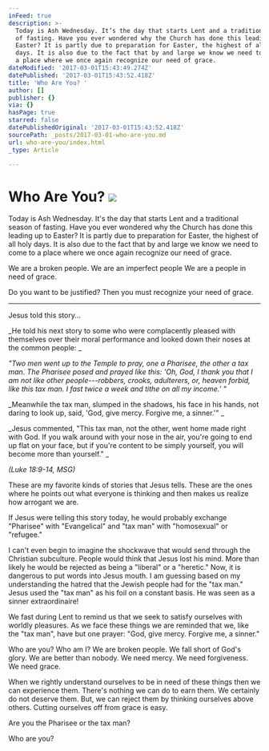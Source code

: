 ```yaml
---
inFeed: true
description: >-
  Today is Ash Wednesday. It’s the day that starts Lent and a traditional season
  of fasting. Have you ever wondered why the Church has done this leading up to
  Easter? It is partly due to preparation for Easter, the highest of all holy
  days. It is also due to the fact that by and large we know we need to come to
  a place where we once again recognize our need of grace. 
dateModified: '2017-03-01T15:43:49.274Z'
datePublished: '2017-03-01T15:43:52.418Z'
title: 'Who Are You? '
author: []
publisher: {}
via: {}
hasPage: true
starred: false
datePublishedOriginal: '2017-03-01T15:43:52.418Z'
sourcePath: _posts/2017-03-01-who-are-you.md
url: who-are-you/index.html
_type: Article

---
```

# Who Are You? ![](https://the-grid-user-content.s3-us-west-2.amazonaws.com/d057c0a5-bd2d-412c-8d25-6bfd495c42e6.jpg)

Today is Ash Wednesday. It's the day that starts Lent and a traditional season of fasting. Have you ever wondered why the Church has done this leading up to Easter? It is partly due to preparation for Easter, the highest of all holy days. It is also due to the fact that by and large we know we need to come to a place where we once again recognize our need of grace. 

We are a broken people. We are an imperfect people We are a people in need of grace. 

Do you want to be justified? Then you must recognize your need of grace. 

---

Jesus told this story...

_He told his next story to some who were complacently pleased with themselves over their moral performance and looked down their noses at the common people: _

_"Two men went up to the Temple to pray, one a Pharisee, the other a tax man. The Pharisee posed and prayed like this: 'Oh, God, I thank you that I am not like other people---robbers, crooks, adulterers, or, heaven forbid, like this tax man. I fast twice a week and tithe on all my income.' "_

_Meanwhile the tax man, slumped in the shadows, his face in his hands, not daring to look up, said, 'God, give mercy. Forgive me, a sinner.'" _

_Jesus commented, "This tax man, not the other, went home made right with God. If you walk around with your nose in the air, you're going to end up flat on your face, but if you're content to be simply yourself, you will become more than yourself." _

_(Luke 18:9-14, MSG)_

These are my favorite kinds of stories that Jesus tells. These are the ones where he points out what everyone is thinking and then makes us realize how arrogant we are. 

If Jesus were telling this story today, he would probably exchange "Pharisee" with "Evangelical" and "tax man" with "homosexual" or "refugee." 

I can't even begin to imagine the shockwave that would send through the Christian subculture. People would think that Jesus lost his mind. More than likely he would be rejected as being a "liberal" or a "heretic." Now, it is dangerous to put words into Jesus mouth. I am guessing based on my understanding the hatred that the Jewish people had for the "tax man." Jesus used the "tax man" as his foil on a constant basis. He was seen as a sinner extraordinaire! 

We fast during Lent to remind us that we seek to satisfy ourselves with worldly pleasures. As we face these things we are reminded that we, like the "tax man", have but one prayer: "God, give mercy. Forgive me, a sinner." 

Who are you? Who am I? We are broken people. We fall short of God's glory. We are better than nobody. We need mercy. We need forgiveness. We need grace. 

When we rightly understand ourselves to be in need of these things then we can experience them. There's nothing we can do to earn them. We certainly do not deserve them. But, we can reject them by thinking ourselves above others. Cutting ourselves off from grace is easy. 

Are you the Pharisee or the tax man? 

Who are you?